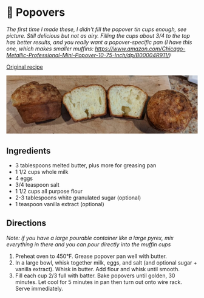 # 🧁 Popovers

_The first time I made these, I didn't fill the popover tin cups enough, see
picture. Still delicious but not as airy. Filling the cups about 3/4 to the top
has better results, and you really want a popover-specific pan (I have this one,
which makes smaller muffins:
https://www.amazon.com/Chicago-Metallic-Professional-Mini-Popover-10-75-Inch/dp/B00004R911/)_

[Original recipe](https://www.seriouseats.com/recipes/2012/03/popover-recipe.html)

![muffins](../pics/popovers.jpg)

## Ingredients

- 3 tablespoons melted butter, plus more for greasing pan
- 1 1/2 cups whole milk
- 4 eggs
- 3/4 teaspoon salt
- 1 1/2 cups all purpose flour
- 2-3 tablespoons white granulated sugar (optional)
- 1 teaspoon vanilla extract (optional)

## Directions

_Note: if you have a large pourable container like a large pyrex, mix everything
in there and you can pour directly into the muffin cups_

1. Preheat oven to 450°F. Grease popover pan well with butter.
2. In a large bowl, whisk together milk, eggs, and salt (and optional sugar +
   vanilla extract). Whisk in butter. Add flour and whisk until smooth.
3. Fill each cup 2/3 full with batter. Bake popovers until golden, 30 minutes.
   Let cool for 5 minutes in pan then turn out onto wire rack. Serve
   immediately.
